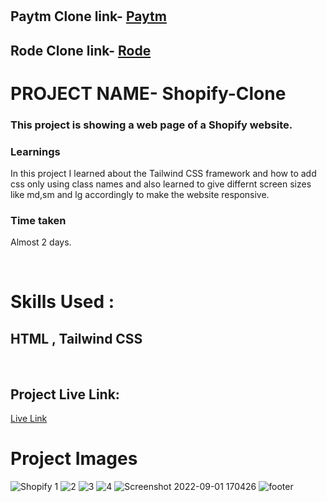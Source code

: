 # 


## Paytm Clone link- [Paytm](https://github.com/lakshaykapoor03/Paytm-Clone)
## Rode Clone link- [Rode](https://github.com/lakshaykapoor03/Rode-Clone)



# PROJECT NAME-  Shopify-Clone


### This project is showing a web page of a Shopify website.
### Learnings
In this project I learned about the Tailwind CSS framework and how to add css only using class names and also learned to give differnt screen sizes like md,sm and lg accordingly to make the website responsive.
### Time taken
Almost 2 days.

</br>

# Skills Used :

## HTML ,  Tailwind CSS

</br>


## Project Live Link:

[Live Link](https://shopifyclonetwcss.netlify.app/)

# Project Images
![Shopify 1](https://user-images.githubusercontent.com/109919457/205488712-42684a28-ac1c-4fde-b0d8-0e0abdc3c829.png)
![2](https://user-images.githubusercontent.com/109919457/205488728-66cc0dd5-0686-44a1-9813-57d9f6daff14.png)
![3](https://user-images.githubusercontent.com/109919457/205488731-15f6aa56-8886-47aa-b477-7f9b7ff822dd.png)
![4](https://user-images.githubusercontent.com/109919457/205488736-6f425520-9633-4d3f-989a-a0b9ea689f61.png)
![Screenshot 2022-09-01 170426](https://user-images.githubusercontent.com/109919457/205488718-9a68fa1f-c142-47a4-a213-6d66d2000e1b.png)
![footer](https://user-images.githubusercontent.com/109919457/205488745-034c6433-1527-4162-a25d-ee5277fbf009.png)


